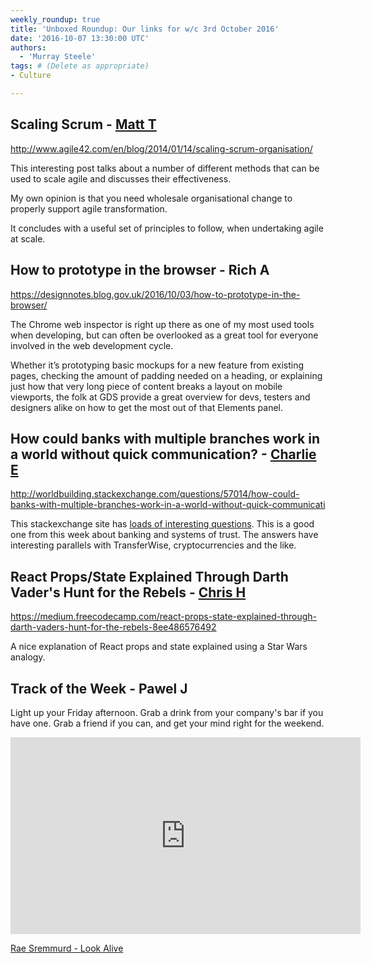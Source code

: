 ```yaml
---
weekly_roundup: true
title: 'Unboxed Roundup: Our links for w/c 3rd October 2016'
date: '2016-10-07 13:30:00 UTC'
authors:
  - 'Murray Steele'
tags: # (Delete as appropriate)
- Culture

---
```


## Scaling Scrum - [Matt T](/people#matt-turrell)

http://www.agile42.com/en/blog/2014/01/14/scaling-scrum-organisation/

This interesting post talks about a number of different methods that can be used to scale agile and discusses their effectiveness.

My own opinion is that you need wholesale organisational change to properly support agile transformation.

It concludes with a useful set of principles to follow, when undertaking agile at scale.

## How to prototype in the browser - Rich A

https://designnotes.blog.gov.uk/2016/10/03/how-to-prototype-in-the-browser/

The Chrome web inspector is right up there as one of my most used tools when developing, but can often be overlooked as a great tool for everyone involved in the web development cycle.

Whether it’s prototyping basic mockups for a new feature from existing pages, checking the amount of padding needed on a heading, or explaining just how that very long piece of content breaks a layout on mobile viewports, the folk at GDS provide a great overview for devs, testers and designers alike on how to get the most out of that Elements panel.

## How could banks with multiple branches work in a world without quick communication? - [Charlie E](/people#charlie-egan)

http://worldbuilding.stackexchange.com/questions/57014/how-could-banks-with-multiple-branches-work-in-a-world-without-quick-communicati

This stackexchange site has [loads of interesting questions](http://worldbuilding.stackexchange.com/questions?sort=votes). This is a good one from this week about banking and systems of trust. The answers have interesting parallels with TransferWise, cryptocurrencies and the like.

## React Props/State Explained Through Darth Vader's Hunt for the Rebels - [Chris H](/people#chris-holmes)

https://medium.freecodecamp.com/react-props-state-explained-through-darth-vaders-hunt-for-the-rebels-8ee486576492

A nice explanation of React props and state explained using a Star Wars analogy.

## Track of the Week - Pawel J

Light up your Friday afternoon. Grab a drink from your company's bar if you have one. Grab a friend if you can, and get your mind right for the weekend.

<iframe width="560" height="315" src="https://www.youtube.com/embed/Uk_2Eo0No_k" frameborder="0" allowfullscreen></iframe>

[Rae Sremmurd - Look Alive](https://www.youtube.com/watch?v=Uk_2Eo0No_k)

